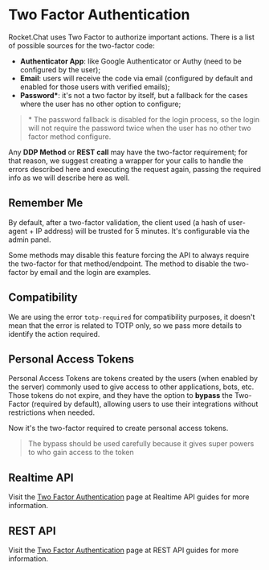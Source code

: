 # Two Factor Authentication

Rocket.Chat uses Two Factor to authorize important actions. There is a list of possible sources for the two-factor code:

* **Authenticator App**: like Google Authenticator or Authy \(need to be configured by the user\);
* **Email**: users will receive the code via email \(configured by default and enabled for those users with verified emails\);
* **Password\***: it's not a two factor by itself, but a fallback for the cases where the user has no other option to configure;

> \* The password fallback is disabled for the login process, so the login will not require the password twice when the user has no other two factor method configure.

Any **DDP Method** or **REST call** may have the two-factor requirement; for that reason, we suggest creating a wrapper for your calls to handle the errors described here and executing the request again, passing the required info as we will describe here as well.

## Remember Me

By default, after a two-factor validation, the client used \(a hash of user-agent + IP address\) will be trusted for 5 minutes. It's configurable via the admin panel.

Some methods may disable this feature forcing the API to always require the two-factor for that method/endpoint. The method to disable the two-factor by email and the login are examples.

## Compatibility

We are using the error `totp-required` for compatibility purposes, it doesn't mean that the error is related to TOTP only, so we pass more details to identify the action required.

## Personal Access Tokens

Personal Access Tokens are tokens created by the users \(when enabled by the server\) commonly used to give access to other applications, bots, etc. Those tokens do not expire, and they have the option to **bypass** the Two-Factor \(required by default\), allowing users to use their integrations without restrictions when needed.

Now it's the two-factor required to create personal access tokens.

> The bypass should be used carefully because it gives super powers to who gain access to the token

## Realtime API

Visit the [Two Factor Authentication](../../reference/api/realtime-api/2fa.md) page at Realtime API guides for more information.

## REST API

Visit the [Two Factor Authentication](../../reference/api/rest-api/endpoints/other-important-endpoints/2fa.md) page at REST API guides for more information.

